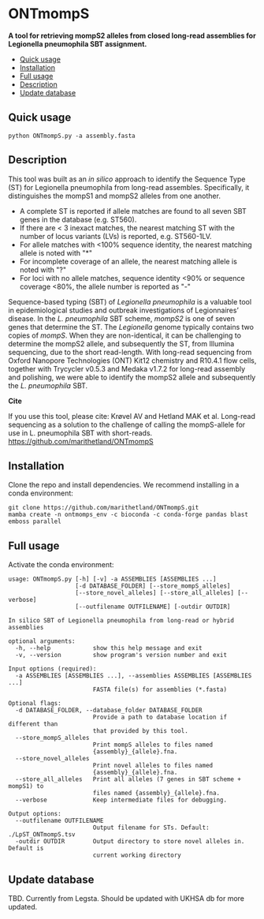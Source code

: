 # ONTmompS

**A tool for retrieving mompS2 alleles from closed long-read assemblies for Legionella pneumophila SBT assignment.**

* [Quick usage](#Quick-usage)
* [Installation](#Installation)
* [Full usage](#Full-usage)
* [Description](#Description)
* [Update database](#Update-database)

## Quick usage

```
python ONTmompS.py -a assembly.fasta
```

## Description
This tool was built as an _in silico_ approach to identify the Sequence Type (ST) for Legionella pneumophila from long-read assembles. Specifically, it distinguishes the mompS1 and mompS2 alleles from one another.
* A complete ST is reported if allele matches are found to all seven SBT genes in the database (e.g. ST560).
* If there are < 3 inexact matches, the nearest matching ST with the number of locus variants (LVs) is reported, e.g. ST560-1LV.
* For allele matches with <100% sequence identity, the nearest matching allele is noted with "*"
* For incomplete coverage of an allele, the nearest matching allele is noted with "?"
* For loci with no allele matches, sequence identity <90% or sequence coverage <80%, the allele number is reported as "-"

Sequence-based typing (SBT) of _Legionella pneumophila_ is a valuable tool in epidemiological studies and outbreak investigations of Legionnaires’ disease. In the _L. pneumophila_ SBT scheme, _mompS2_ is one of seven genes that determine the ST. The _Legionella_ genome typically contains two copies of _mompS_. When they are non-identical, it can be challenging to determine the mompS2 allele, and subsequently the ST, from Illumina sequencing, due to the short read-length. With long-read sequencing from Oxford Nanopore Technologies (ONT) Kit12 chemistry and R10.4.1 flow cells, together with Trycycler v0.5.3 and Medaka v1.7.2 for long-read assembly and polishing, we were able to identify the mompS2 allele and subsequently the _L. pneumophila_ SBT. 

**Cite**

If you use this tool, please cite: Krøvel AV and Hetland MAK et al. Long-read sequencing as a solution to the challenge of calling the mompS-allele for use in L. pneumophila SBT with short-reads. https://github.com/marithetland/ONTmompS


## Installation

Clone the repo and install dependencies. We recommend installing in a conda environment:

```
git clone https://github.com/marithetland/ONTmompS.git
mamba create -n ontmomps_env -c bioconda -c conda-forge pandas blast emboss parallel
```


## Full usage
Activate the conda environment: 

```
usage: ONTmompS.py [-h] [-v] -a ASSEMBLIES [ASSEMBLIES ...]
                   [-d DATABASE_FOLDER] [--store_mompS_alleles]
                   [--store_novel_alleles] [--store_all_alleles] [--verbose]
                   [--outfilename OUTFILENAME] [-outdir OUTDIR]

In silico SBT of Legionella pneumophila from long-read or hybrid assemblies

optional arguments:
  -h, --help            show this help message and exit
  -v, --version         show program's version number and exit

Input options (required):
  -a ASSEMBLIES [ASSEMBLIES ...], --assemblies ASSEMBLIES [ASSEMBLIES ...]
                        FASTA file(s) for assemblies (*.fasta)

Optional flags:
  -d DATABASE_FOLDER, --database_folder DATABASE_FOLDER
                        Provide a path to database location if different than
                        that provided by this tool.
  --store_mompS_alleles
                        Print mompS alleles to files named
                        {assembly}_{allele}.fna.
  --store_novel_alleles
                        Print novel alleles to files named
                        {assembly}_{allele}.fna.
  --store_all_alleles   Print all alleles (7 genes in SBT scheme + mompS1) to
                        files named {assembly}_{allele}.fna.
  --verbose             Keep intermediate files for debugging.

Output options:
  --outfilename OUTFILENAME
                        Output filename for STs. Default: ./LpST_ONTmompS.tsv
  -outdir OUTDIR        Output directory to store novel alleles in. Default is
                        current working directory
```

## Update database
TBD. Currently from Legsta. Should be updated with UKHSA db for more updated.